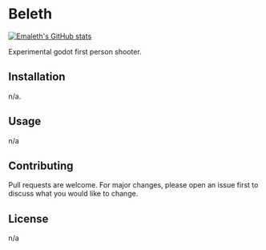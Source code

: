 # Beleth

[![Emaleth's GitHub stats](https://github-readme-stats.vercel.app/api?username=Emaleth&count_private=true&include_all_commits=true&show_icons=true&theme=radical)](https://github.com/anuraghazra/github-readme-stats)

Experimental godot first person shooter.
<!--more-->
## Installation

n/a.


## Usage

n/a

## Contributing
Pull requests are welcome. For major changes, please open an issue first to discuss what you would like to change.


## License
n/a
